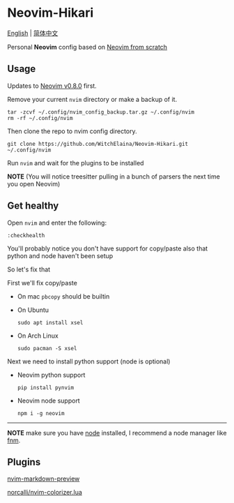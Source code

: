 # Neovim-Hikari

[English](https://github.com/WitchElaina/Neovim-Hikari/blob/master/README.md) | [简体中文](https://github.com/WitchElaina/Neovim-Hikari/blob/master/README-zh_cn.md)

Personal **Neovim** config based on [Neovim from scratch](https://github.com/LunarVim/Neovim-from-scratch)

## Usage

Updates to [Neovim v0.8.0](https://github.com/neovim/neovim/releases) first.

Remove your current `nvim` directory or make a backup of it.

```shell
tar -zcvf ~/.config/nvim_config_backup.tar.gz ~/.config/nvim
rm -rf ~/.config/nvim
```

Then clone the repo to nvim config directory.

```shell
git clone https://github.com/WitchElaina/Neovim-Hikari.git ~/.config/nvim
```

Run `nvim` and wait for the plugins to be installed 

**NOTE** (You will notice treesitter pulling in a bunch of parsers the next time you open Neovim) 

## Get healthy

Open `nvim` and enter the following:

```
:checkhealth
```

You'll probably notice you don't have support for copy/paste also that python and node haven't been setup

So let's fix that

First we'll fix copy/paste

- On mac `pbcopy` should be builtin

- On Ubuntu

  ```
  sudo apt install xsel
  ```

- On Arch Linux

  ```
  sudo pacman -S xsel
  ```

Next we need to install python support (node is optional)

- Neovim python support

  ```
  pip install pynvim
  ```

- Neovim node support

  ```
  npm i -g neovim
  ```
---

**NOTE** make sure you have [node](https://nodejs.org/en/) installed, I recommend a node manager like [fnm](https://github.com/Schniz/fnm).


## Plugins

[nvim-markdown-preview](https://github.com/davidgranstrom/nvim-markdown-preview)

[norcalli/nvim-colorizer.lua](https://github.com/norcalli/nvim-colorizer.lua)
